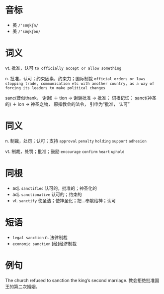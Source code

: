 # 音标

- 英 `/'sæŋkʃn/`
- 美 `/'sæŋkʃən/`

# 词义

vt. 批准，认可
`to officially accept or allow something`

n. 批准，认可；约束因素，约束力；国际制裁
`official orders or laws stopping trade, communication etc with another country, as a way of forcing its leaders to make political changes`



sanc(音似thank， 谢谢) ＋ tion → 谢谢批准 → 批准； 词根记忆： sanct(神圣的) ＋ ion → 神圣之物， 原指教会的法令， 引申为“批准， 认可”

# 同义

n. 制裁，处罚；认可；支持
`approval` `penalty` `holding` `support` `adhesion`

vt. 制裁，处罚；批准；鼓励
`encourage` `confirm` `heart` `uphold`

# 同根

- adj. `sanctified` 认可的，批准的；神圣化的
- adj. `sanctionative` 认可的；约束的
- vt. `sanctify` 使圣洁；使神圣化；把…奉献给神；认可

# 短语

- `legal sanction` n. 法律制裁
- `economic sanction` [经]经济制裁

# 例句

The church refused to sanction the king’s second marriage.
教会拒绝批准国王的第二次婚姻。


